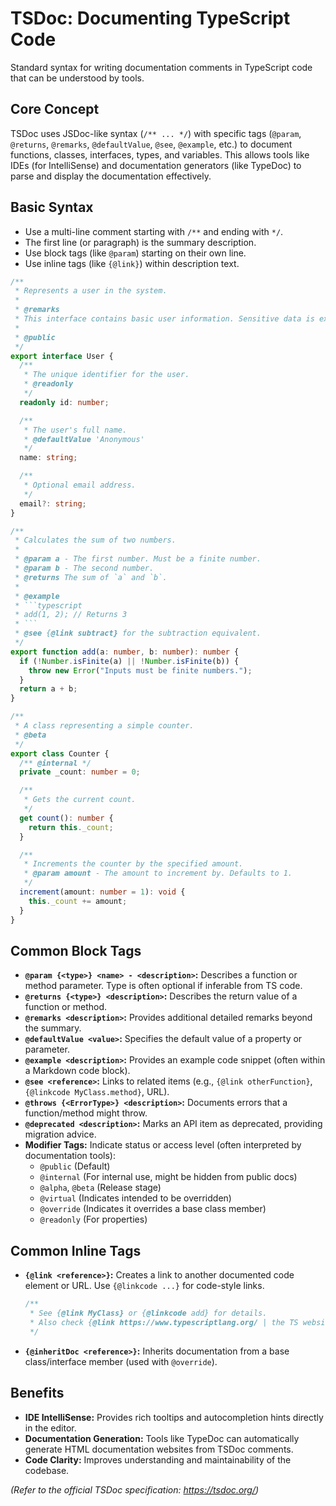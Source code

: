 # TSDoc: Documenting TypeScript Code

Standard syntax for writing documentation comments in TypeScript code that can be understood by tools.

## Core Concept

TSDoc uses JSDoc-like syntax (`/** ... */`) with specific tags (`@param`, `@returns`, `@remarks`, `@defaultValue`, `@see`, `@example`, etc.) to document functions, classes, interfaces, types, and variables. This allows tools like IDEs (for IntelliSense) and documentation generators (like TypeDoc) to parse and display the documentation effectively.

## Basic Syntax

*   Use a multi-line comment starting with `/**` and ending with `*/`.
*   The first line (or paragraph) is the summary description.
*   Use block tags (like `@param`) starting on their own line.
*   Use inline tags (like `{@link}`) within description text.

```typescript
/**
 * Represents a user in the system.
 *
 * @remarks
 * This interface contains basic user information. Sensitive data is excluded.
 *
 * @public
 */
export interface User {
  /**
   * The unique identifier for the user.
   * @readonly
   */
  readonly id: number;

  /**
   * The user's full name.
   * @defaultValue 'Anonymous'
   */
  name: string;

  /**
   * Optional email address.
   */
  email?: string;
}

/**
 * Calculates the sum of two numbers.
 *
 * @param a - The first number. Must be a finite number.
 * @param b - The second number.
 * @returns The sum of `a` and `b`.
 *
 * @example
 * ```typescript
 * add(1, 2); // Returns 3
 * ```
 * @see {@link subtract} for the subtraction equivalent.
 */
export function add(a: number, b: number): number {
  if (!Number.isFinite(a) || !Number.isFinite(b)) {
    throw new Error("Inputs must be finite numbers.");
  }
  return a + b;
}

/**
 * A class representing a simple counter.
 * @beta
 */
export class Counter {
  /** @internal */
  private _count: number = 0;

  /**
   * Gets the current count.
   */
  get count(): number {
    return this._count;
  }

  /**
   * Increments the counter by the specified amount.
   * @param amount - The amount to increment by. Defaults to 1.
   */
  increment(amount: number = 1): void {
    this._count += amount;
  }
}
```

## Common Block Tags

*   **`@param {<type>} <name> - <description>`:** Describes a function or method parameter. Type is often optional if inferable from TS code.
*   **`@returns {<type>} <description>`:** Describes the return value of a function or method.
*   **`@remarks <description>`:** Provides additional detailed remarks beyond the summary.
*   **`@defaultValue <value>`:** Specifies the default value of a property or parameter.
*   **`@example <description>`:** Provides an example code snippet (often within a Markdown code block).
*   **`@see <reference>`:** Links to related items (e.g., `{@link otherFunction}`, `{@linkcode MyClass.method}`, URL).
*   **`@throws {<ErrorType>} <description>`:** Documents errors that a function/method might throw.
*   **`@deprecated <description>`:** Marks an API item as deprecated, providing migration advice.
*   **Modifier Tags:** Indicate status or access level (often interpreted by documentation tools):
    *   `@public` (Default)
    *   `@internal` (For internal use, might be hidden from public docs)
    *   `@alpha`, `@beta` (Release stage)
    *   `@virtual` (Indicates intended to be overridden)
    *   `@override` (Indicates it overrides a base class member)
    *   `@readonly` (For properties)

## Common Inline Tags

*   **`{@link <reference>}`:** Creates a link to another documented code element or URL. Use `{@linkcode ...}` for code-style links.
    ```typescript
    /**
     * See {@link MyClass} or {@linkcode add} for details.
     * Also check {@link https://www.typescriptlang.org/ | the TS website}.
     */
    ```
*   **`{@inheritDoc <reference>}`:** Inherits documentation from a base class/interface member (used with `@override`).

## Benefits

*   **IDE IntelliSense:** Provides rich tooltips and autocompletion hints directly in the editor.
*   **Documentation Generation:** Tools like TypeDoc can automatically generate HTML documentation websites from TSDoc comments.
*   **Code Clarity:** Improves understanding and maintainability of the codebase.

*(Refer to the official TSDoc specification: https://tsdoc.org/)*